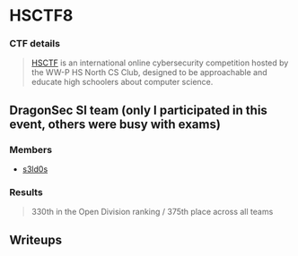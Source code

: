 # HSCTF8 

### CTF details
> [HSCTF](https://ctf.hsctf.com/) is an international online cybersecurity competition hosted by the WW-P HS North CS Club, designed to be approachable and educate high schoolers about computer science.

## DragonSec SI team (only I participated in this event, others were busy with exams)
### Members
* [s3ld0s](https://github.com/seldin15)

### Results
> 330th in the Open Division ranking / 375th place across all teams

## Writeups


